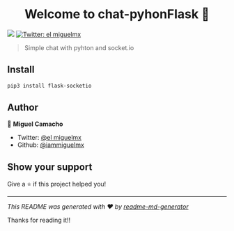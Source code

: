 <h1 align="center">Welcome to chat-pyhonFlask 👋</h1>
<p>
  <img src="https://img.shields.io/badge/version-1.0-blue.svg?cacheSeconds=2592000" />
  <a href="https://twitter.com/el miguelmx">
    <img alt="Twitter: el miguelmx" src="https://img.shields.io/twitter/follow/el miguelmx.svg?style=social" target="_blank" />
  </a>
</p>

> Simple chat with pyhton and socket.io

## Install

```sh
pip3 install flask-socketio
```

## Author

👤 **Miguel Camacho**

* Twitter: [@el miguelmx](https://twitter.com/elmiguelmx)
* Github: [@iammiguelmx](https://github.com/iammiguelmx)

## Show your support

Give a ⭐️ if this project helped you!

***
_This README was generated with ❤️ by [readme-md-generator](https://github.com/kefranabg/readme-md-generator)_

Thanks for reading it!!
